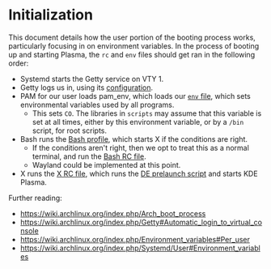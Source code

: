 # Initialization
This document details how the user portion of the booting process works, particularly focusing in on environment variables. In the process of booting up and starting Plasma, the `rc` and `env` files should get ran in the following order:
- Systemd starts the Getty service on VTY 1.
- Getty logs us in, using its [configuration](/config/systemd-overrides/getty-autologin.conf).
- PAM for our user loads pam_env, which loads our [`env` file](/config/pam-environment.env), which sets environmental variables used by all programs.
  - This sets `CO`. The libraries in `scripts` may assume that this variable is set at all times, either by this environment variable, or by a `/bin` script, for root scripts.
- Bash runs the [Bash profile](/scripts/bash/bash_profile.sh), which starts X if the conditions are right.
  - If the conditions aren't right, then we opt to treat this as a normal terminal, and run the [Bash RC file](/scripts/bash/bash_rc.sh).
  - Wayland could be implemented at this point.
- X runs the [X RC file](/scripts/x/x_rc.sh), which runs the [DE prelaunch script](/bin/before-de-launch) and starts KDE Plasma.

Further reading:
- https://wiki.archlinux.org/index.php/Arch_boot_process
- https://wiki.archlinux.org/index.php/Getty#Automatic_login_to_virtual_console
- https://wiki.archlinux.org/index.php/Environment_variables#Per_user
- https://wiki.archlinux.org/index.php/Systemd/User#Environment_variables
